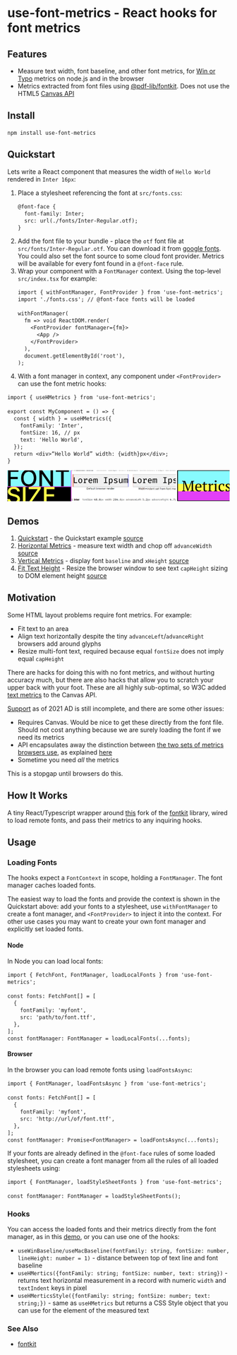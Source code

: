 # use-font-metrics - React hooks for font metrics

## Features

- Measure text width, font baseline, and other font metrics, for [Win or Typo](https://vertical-metrics.netlify.app/) metrics on node.js and in the browser
- Metrics extracted from font files using [@pdf-lib/fontkit](https://www.npmjs.com/package/@pdf-lib/fontkit). Does not use the HTML5 [Canvas API](https://developer.mozilla.org/en-US/docs/Web/API/Canvas_API)

## Install

```
npm install use-font-metrics
```

## Quickstart

Lets write a React component that measures the width of `Hello World` rendered in `Inter 16px`:

1. Place a stylesheet referencing the font at `src/fonts.css`:
   ```
   @font-face {
     font-family: Inter;
     src: url(./fonts/Inter-Regular.otf);
   }
   ```
1. Add the font file to your bundle - place the `otf` font file at `src/fonts/Inter-Regular.otf`. You can download it from [google fonts](https://fonts.google.com/specimen/Inter). You could also set the font source to some cloud font provider. Metrics will be available for every font found in a `@font-face` rule.
1. Wrap your component with a `FontManager` context. Using the top-level `src/index.tsx` for example:
   ```
   import { withFontManager, FontProvider } from 'use-font-metrics';
   import './fonts.css'; // @font-face fonts will be loaded

   withFontManager(
     fm => void ReactDOM.render(
       <FontProvider fontManager={fm}>
         <App />
       </FontProvider>
     ),
     document.getElementById('root'),
   );
   ```
1. With a font manager in context, any component under `<FontProvider>` can use the font metric hooks:

```
import { useHMetrics } from 'use-font-metrics';

export const MyComponent = () => {
  const { width } = useHMetrics({
    fontFamily: 'Inter',
    fontSize: 16, // px
    text: 'Hello World',
  });
  return <div>“Hello World” width: {width}px</div>;
}

```

![Demo screenshots](img/demos.png)

## Demos

1. [Quickstart](http://github.com/middle-ages/use-font-metrics/src/demos/Quickstart.html) - the Quickstart example [source](src/demos/Quickstart/index.tsx)
1. [Horizontal Metrics](http://github.com/middle-ages/use-font-metrics/src/demos/HMetricsDemo.html) - measure text width and chop off `advanceWidth` [source](src/demos/HMetricsDemo/MeasuredBox.tsx)
1. [Vertical Metrics](http://github.com/middle-ages/use-font-metrics/src/demos/VMetricsDemo.html) - display font `baseline` and `xHeight` [source](src/demos/VMetricsDemo/index.tsx)
1. [Fit Text Height](http://github.com/middle-ages/use-font-metrics/src/demos/FitTextDemo.html) - Resize the browser window to see text `capHeight` sizing to DOM element height [source](src/demos/FitTextDemo/index.tsx)

## Motivation

Some HTML layout problems require font metrics. For example:

- Fit text to an area
- Align text horizontally despite the tiny `advanceLeft`/`advanceRight` browsers add around glyphs
- Resize multi-font text, required because equal `fontSize` does not imply equal `capHeight`

There are hacks for doing this with no font metrics, and without hurting accuracy much, but there are also hacks that allow you to scratch your upper back with your foot. These are all highly sub-optimal, so W3C added [text metrics](https://www.w3.org/TR/2dcontext2/#textmetrics) to the Canvas API.

[Support](https://caniuse.com/?search=textmetrics) as of 2021 AD is still incomplete, and there are some other issues:

- Requires Canvas. Would be nice to get these directly from the font file. Should not cost anything because we are surely loading the font if we need its metrics
- API encapsulates away the distinction between [the two sets of metrics browsers use](https://vertical-metrics.netlify.app/), as explained [here](https://glyphsapp.com/learn/vertical-metrics)
- Sometime you need _all_ the metrics

This is a stopgap until browsers do this.

## How It Works

A tiny React/Typescript wrapper around [this](https://www.npmjs.com/package/@pdf-lib/fontkit) fork of the [fontkit](https://github.com/foliojs/fontkit) library, wired to load remote fonts, and pass their metrics to any inquiring hooks.

## Usage

### Loading Fonts

The hooks expect a `FontContext` in scope, holding a `FontManager`. The font manager caches loaded fonts.

The easiest way to load the fonts and provide the context is shown in the Quickstart above: add your fonts to a stylesheet, use `withFontManager` to create a font manager, and `<FontProvider>` to inject it into the context. For other use cases you may want to create your own font manager and explicitly set loaded fonts.

#### Node
In Node you can load local fonts:
```
import { FetchFont, FontManager, loadLocalFonts } from 'use-font-metrics';

const fonts: FetchFont[] = [
  {
    fontFamily: 'myfont',
    src: 'path/to/font.ttf',
  },
];
const fontManager: FontManager = loadLocalFonts(...fonts);
```
#### Browser
In the browser you can load remote fonts using `loadFontsAsync`:
```
import { FontManager, loadFontsAsync } from 'use-font-metrics';

const fonts: FetchFont[] = [
  {
    fontFamily: 'myfont',
    src: 'http://url/of/font.ttf',
  },
];
const fontManager: Promise<FontManager> = loadFontsAsync(...fonts);
```
If your fonts are already defined in the `@font-face` rules of some loaded stylesheet, you can create a font manager from all the rules of all loaded stylesheets using:
```
import { FontManager, loadStyleSheetFonts } from 'use-font-metrics';

const fontManager: FontManager = loadStyleSheetFonts();
```

### Hooks

You can access the loaded fonts and their metrics directly from the font manager, as in this [demo](src/demos/FitTextHeight), or you can use one of the hooks:

* `useWinBaseline/useMacBaseline(fontFamily: string, fontSize: number, lineHeight: number = 1)` - distance between top of text line and font baseline
* `useHMertics({fontFamily: string; fontSize: number, text: string})` - returns text horizontal measurement in a record with numeric `width` and `textIndent` keys in pixel
* `useHMerticsStyle({fontFamily: string; fontSize: number; text: string;})` - same as `useHMetrics` but returns a CSS Style object that you can use for the element of the measured text

### See Also

* [fontkit](https://github.com/foliojs/fontkit)
